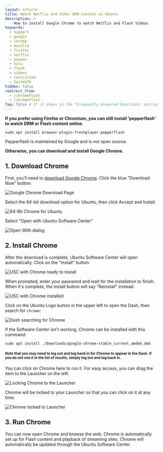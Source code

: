 ```yaml
---
layout: article
title: Watch Netflix and other DRM Content on Ubuntu
description: >
    How to install Google Chrome to watch Netflix and Flash Videos
keywords:
  - Support
  - google
  - chrome
  - mozilla
  - firefox
  - netflix
  - amazon
  - hulu
  - flash
  - videos
  - restricted
  - System76
hidden: false
redirect_from:
  - /chromeFlash
  - /chromeflash
faq: false # If it shows in the "Frequently Answered Questions" section
---
```


**If you prefer using Firefox or Chromium, you can still install 'pepperflash' to watch DRM or Flash content online.**

`sudo apt install browser-plugin-freshplayer-pepperflash`

Pepperflash is maintained by Google and is not open source.

**Otherwise, you can download and install Google Chrome.**

## 1. Download Chrome

First, you'll need to [download Google Chrome](https://www.google.com/chrome/). Click the blue "Download Now" button:

![Google Chrome Download Page](/images/onlineDRM/step1.png)

Select the 64-bit download option for Ubuntu, then click Accept and Install.

![64-Bit Chrome for Ubuntu](/images/onlineDRM/step2.png)

Select "Open with Ubuntu Software Center"

![Open With dialog](/images/onlineDRM/step3.png)


## 2. Install Chrome

After the download is complete, Ubuntu Software Center will open automatically. Click on the "Install" button:

![USC with Chrome ready to install](/images/onlineDRM/step4.png)

When prompted, enter your password and wait for the installation to finish. When it's complete, the Install button will say "Reinstall" instead:

![USC with Chrome installed](/images/onlineDRM/step5.png)

Click on the Ubuntu Logo button in the upper left to open the Dash, then search for `chrome`:

![Dash searching for Chrome](/images/onlineDRM/step6.png)

If the Software Center isn't working, Chrome can be installed with this command:

`sudo apt install ./Downloads/google-chrome-stable_current_amd64.deb`

#### <small>Note that you may need to log out and log back in for Chrome to appear in the Dash. If you do not see it in the list of results, simply log out and log back in.</small>

You can click on Chrome here to run it. For easy access, you can drag the item to the Launcher on the left:

![Locking Chrome to the Launcher](/images/onlineDRM/step7.png)

Chrome will be locked to your Launcher so that you can click on it at any time.

![Chrome locked to Launcher](/images/onlineDRM/step8.png)


## 3. Run Chrome

You can now open Chrome and browse the web. Chrome is automatically set up for Flash content and playback of streaming sites. Chrome will automatically be updated through the Ubuntu Software Center.

